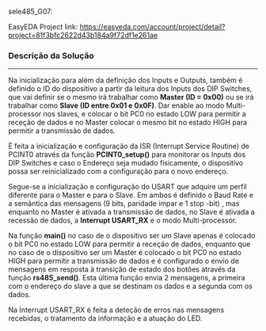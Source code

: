 sele485_G07:

EasyEDA Project link: https://easyeda.com/account/project/detail?project=81f3bfc2622d43b184a9f72df1e261ae



### Descrição da Solução

____________________________

Na inicialização para além da definição dos Inputs e Outputs, também é definido o ID do dispositivo a partir da leitura dos Inputs dos DIP Switches, que vai definir se o mesmo irá trabalhar como **Master  (ID = 0x00)** ou se irá trabalhar como **Slave (ID entre 0x01 e 0x0F)**. Dar enable ao modo Multi-processor nos slaves, e colocar o bit PC0 no estado LOW para permitir a receção de dados e no Master colocar o mesmo bit no estado HIGH para permitir a transmissão de dados.


É feita a inicialização e configuração da ISR (Interrupt Service Routine) de PCINT0 através da função **PCINT0_setup()** para monitorar os Inputs dos DIP Switches e caso o Endereço seja mudado fisicamente, o dispositivo possa ser reinicializado com a configuração para o novo endereço. 


Segue-se a inicialização e configuração do USART que adquire um perfil diferente para o Master e para o Slave. Em ambos é definido o Baud Rate e a semântica das mensagens (9 bits, paridade impar e 1 stop -bit) , mas enquanto no Master é ativada a transmissão de dados, no Slave é ativada a recessão de dados, a **Interrupt USART_RX** e o modo Multi-processor.



Na função **main()** no caso de o dispositivo ser um Slave apenas é colocado o bit PC0 no estado LOW para permitir a receção de dados, enquanto que no caso de o dispositivo ser um Master é colocado o bit PC0 no estado HIGH para permitir a transmissão de dados e é configurado o envio de mensagens em resposta à transição de estado dos botões através da função **rs485_send()**. Esta última função envia 2 mensagens, a primeira com o endereço do slave a que se destinam os dados e a segunda com os dados.

Na Interrupt USART_RX é feita a deteção de erros nas mensagens recebidas, o tratamento da informação e a atuação do LED.
